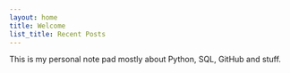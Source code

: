 ```yaml
---
layout: home
title: Welcome
list_title: Recent Posts
---
```


This is my personal note pad mostly about Python, SQL, GitHub and stuff.
